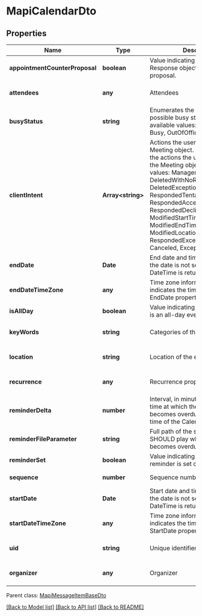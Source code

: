 
# MapiCalendarDto

## Properties
Name | Type | Description | Notes
------------ | ------------- | ------------- | -------------
**appointmentCounterProposal** | **boolean** | Value indicating whether a Meeting Response object is a counter proposal.              | [default to undefined]
**attendees** | **any** | Attendees              | [optional] [default to undefined]
**busyStatus** | **string** | Enumerates the mapi calendar possible busy status Enum, available values: Free, Tentative, Busy, OutOfOffice | [default to undefined]
**clientIntent** | **Array&lt;string&gt;** | Actions the user has taken on this Meeting object.              Items: Enumerates the actions the user can taken on the Meeting object Enum, available values: Manager, Delegate, DeletedWithNoResponse, DeletedExceptionWithNoResponse, RespondedTentative, RespondedAccept, RespondedDecline, ModifiedStartTime, ModifiedEndTime, ModifiedLocation, RespondedExceptionDecline, Canceled, ExceptionCanceled | [optional] [default to undefined]
**endDate** | **Date** | End date and time of the event. If the date is not set, default value for DateTime is returned.              | [default to undefined]
**endDateTimeZone** | **any** | Time zone information that indicates the time zone of the EndDate property.              | [optional] [default to undefined]
**isAllDay** | **boolean** | Value indicating whether the event is an all-day event.              | [default to undefined]
**keyWords** | **string** | Categories of the calendar object.              | [optional] [default to undefined]
**location** | **string** | Location of the event.              | [optional] [default to undefined]
**recurrence** | **any** | Recurrence properties.              | [optional] [default to undefined]
**reminderDelta** | **number** | Interval, in minutes, between the time at which the reminder first becomes overdue and the start time of the Calendar object.              | [default to undefined]
**reminderFileParameter** | **string** | Full path of the sound that a client SHOULD play when the reminder becomes overdue.              | [optional] [default to undefined]
**reminderSet** | **boolean** | Value indicating whether a reminder is set on the object.              | [default to undefined]
**sequence** | **number** | Sequence number.              | [default to undefined]
**startDate** | **Date** | Start date and time of the event. If the date is not set, default value for DateTime is returned.              | [default to undefined]
**startDateTimeZone** | **any** | Time zone information that indicates the time zone of the StartDate property.              | [optional] [default to undefined]
**uid** | **string** | Unique identifier.              | [optional] [default to undefined]
**organizer** | **any** | Organizer              | [optional] [default to undefined]

 Parent class: [MapiMessageItemBaseDto](MapiMessageItemBaseDto.md)

[[Back to Model list]](README.md#documentation-for-models) [[Back to API list]](README.md#documentation-for-api-endpoints) [[Back to README]](README.md)
